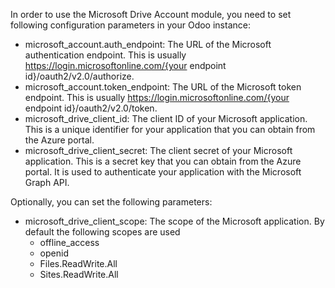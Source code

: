 In order to use the Microsoft Drive Account module, you need to set following configuration parameters in your Odoo instance:

* microsoft_account.auth_endpoint: The URL of the Microsoft authentication endpoint. This is usually https://login.microsoftonline.com/{your endpoint id}/oauth2/v2.0/authorize.
* microsoft_account.token_endpoint: The URL of the Microsoft token endpoint. This is usually https://login.microsoftonline.com/{your endpoint id}/oauth2/v2.0/token.
* microsoft_drive_client_id: The client ID of your Microsoft application. This is a unique identifier for your application that you can obtain from the Azure portal.
* microsoft_drive_client_secret: The client secret of your Microsoft application. This is a secret key that you can obtain from the Azure portal. It is used to authenticate your application with the Microsoft Graph API.


Optionally, you can set the following parameters:

* microsoft_drive_client_scope: The scope of the Microsoft application.  By default the following scopes are used 
    - offline_access
    - openid
    - Files.ReadWrite.All
    - Sites.ReadWrite.All
    
